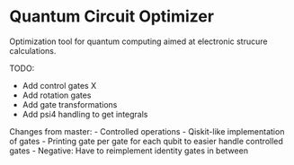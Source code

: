 # Quantum Circuit Optimizer

Optimization tool for quantum computing aimed at electronic strucure calculations.

TODO:
  - Add control gates X
  - Add rotation gates
  - Add gate transformations
  - Add psi4 handling to get integrals


Changes from master:
    - Controlled operations 
    - Qiskit-like implementation of gates
    - Printing gate per gate for each qubit to easier handle controlled gates
        - Negative: Have to reimplement identity gates in between

